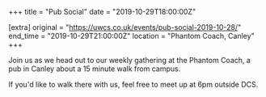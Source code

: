 +++
title = "Pub Social"
date = "2019-10-29T18:00:00Z"

[extra]
original = "https://uwcs.co.uk/events/pub-social-2019-10-28/"    
end_time = "2019-10-29T21:00:00Z"
location = "Phantom Coach, Canley"
+++

Join us as we head out to our weekly gathering at the Phantom Coach, a pub in Canley about a 15 minute walk from campus.

If you'd like to walk there with us, feel free to meet up at 6pm outside DCS.

